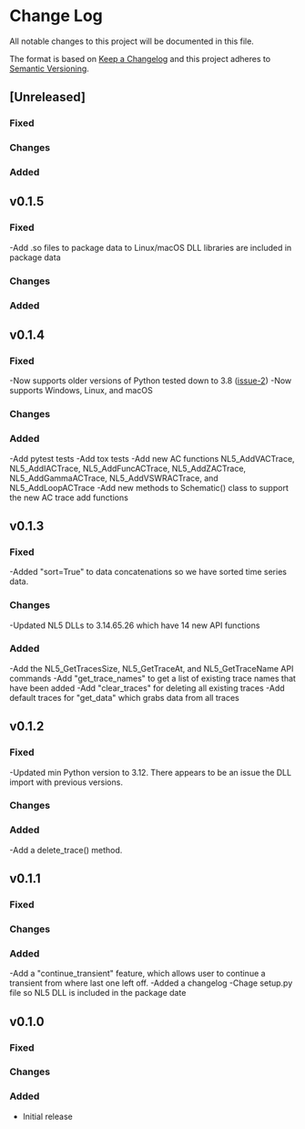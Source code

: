 # Change Log

All notable changes to this project will be documented in this file.

The format is based on [Keep a Changelog](http://keepachangelog.com/)
and this project adheres to [Semantic Versioning](http://semver.org/).

## [Unreleased]

### Fixed
### Changes
### Added

## v0.1.5

### Fixed
-Add .so files to package data to Linux/macOS DLL libraries are included in package data
### Changes
### Added


## v0.1.4

### Fixed
-Now supports older versions of Python tested down to 3.8 ([issue-2](https://github.com/enphase/nl5py/issues/2))
-Now supports Windows, Linux, and macOS
### Changes
### Added
-Add pytest tests
-Add tox tests
-Add new AC functions NL5_AddVACTrace, NL5_AddIACTrace, NL5_AddFuncACTrace, NL5_AddZACTrace, NL5_AddGammaACTrace, NL5_AddVSWRACTrace, and NL5_AddLoopACTrace
-Add new methods to Schematic() class to support the new AC trace add functions

## v0.1.3

### Fixed
-Added "sort=True" to data concatenations so we have sorted time series data.
### Changes
-Updated NL5 DLLs to 3.14.65.26 which have 14 new API functions
### Added
-Add the NL5_GetTracesSize, NL5_GetTraceAt, and NL5_GetTraceName API commands
-Add "get_trace_names" to get a list of existing trace names that have been added
-Add "clear_traces" for deleting all existing traces
-Add default traces for "get_data" which grabs data from all traces

## v0.1.2

### Fixed
-Updated min Python version to 3.12. There appears to be an issue the DLL import with previous versions.
### Changes
### Added
-Add a delete_trace() method.

## v0.1.1

### Fixed
### Changes
### Added
-Add a "continue_transient" feature, which allows user to continue a transient from where last one left off.
-Added a changelog
-Chage setup.py file so NL5 DLL is included in the package date

## v0.1.0

### Fixed
### Changes
### Added
- Initial release